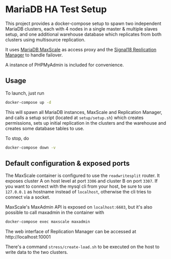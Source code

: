 # MariaDB HA Test Setup

This project provides a docker-compose setup to spawn two independent MariaDB clusters, each
with 4 nodes in a single master & multiple slaves setup, and one additional warehouse
database which replicates from both clusters using multisource replication.

It uses [MariaDB MaxScale](https://mariadb.com/products/technology/maxscale) as access proxy
and the [Signal18 Replication Manager](https://signal18.io/products/srm) to handle failover.

A instance of PHPMyAdmin is included for convenience.

## Usage

To launch, just run

```sh
docker-compose up -d
```

This will spawn all MariaDB instances, MaxScale and Replication Manager, and calls a setup
script (located at `setup/setup.sh`) which creates permissions, sets up initial replication
in the clusters and the warehouse and creates some database tables to use.

To stop, do

```sh
docker-compose down -v
```

## Default configuration & exposed ports

The MaxScale container is configured to use the `readwritesplit` router. It exposes cluster
A on host level at port `3306` and cluster B on port `3307`. If you want to connect with the
mysql cli from your host, be sure to use `127.0.0.1` as hostname instead of `localhost`,
otherwise the cli tries to connect via a socket.

MaxScale's MaxAdmin API is exposed on `localhost:6603`, but it's also possible to call
maxadmin in the container with 

```sh
docker-compose exec maxscale maxadmin
```

The web interface of Replication Manager can be accessed at http://localhost:10001 

There's a command `stress/create-load.sh` to be executed on the host to write data to the two
clusters.
